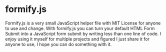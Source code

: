 # formify.js
Formify.js is a very small JavaScript helper file with MIT License for anyone to use and change. With formify.js you can turn your default HTML Form Submit into a JavaScript form submit by writing less than one line of code. I enjoy using it myself for multiple projects and figured  I just share it for anyone to use, I hope you can do something with it.